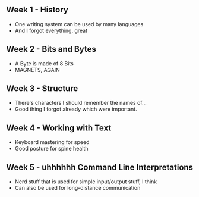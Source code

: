 ## Week 1 - History
- One writing system can be used by many languages
- And I forgot everything, great
## Week 2 - Bits and Bytes
- A Byte is made of 8 Bits
- MAGNETS, AGAIN
## Week 3 - Structure
- There's characters I should remember the names of...
- Good thing I forgot already which were important.
## Week 4 - Working with Text
- Keyboard mastering for speed
- Good posture for spine health
## Week 5 - uhhhhhh Command Line Interpretations
- Nerd stuff that is used for simple input/output stuff, I think
- Can also be used for long-distance communication
